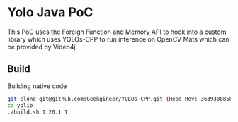 # Yolo Java PoC

This PoC uses the Foreign Function and Memory API to hook into a custom library which uses YOLOs-CPP to run inference on OpenCV Mats which can be provided by Video4j.

## Build 

Building native code

```bash
git clone git@github.com:Geekgineer/YOLOs-CPP.git (Head Rev: 363930885855b0441ba672d5ead7c6363cc34edb)
cd yolib
./build.sh 1.20.1 1
```


